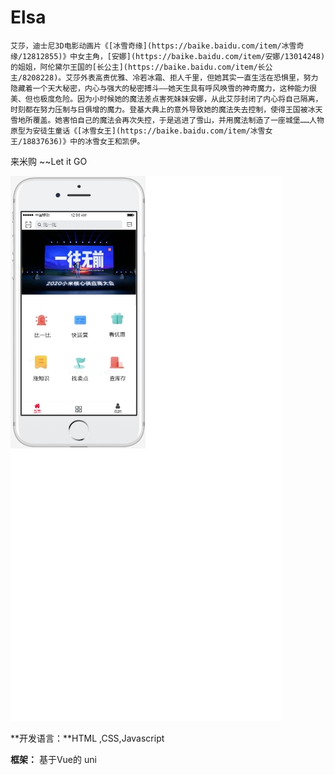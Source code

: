 # Elsa

	艾莎，迪士尼3D电影动画片《[冰雪奇缘](https://baike.baidu.com/item/冰雪奇缘/12812855)》中女主角，[安娜](https://baike.baidu.com/item/安娜/13014248)的姐姐，阿伦黛尔王国的[长公主](https://baike.baidu.com/item/长公主/8208228)。艾莎外表高贵优雅、冷若冰霜、拒人千里，但她其实一直生活在恐惧里，努力隐藏着一个天大秘密，内心与强大的秘密搏斗——她天生具有呼风唤雪的神奇魔力，这种能力很美、但也极度危险。因为小时候她的魔法差点害死妹妹安娜，从此艾莎封闭了内心将自己隔离，时刻都在努力压制与日俱增的魔力。登基大典上的意外导致她的魔法失去控制，使得王国被冰天雪地所覆盖。她害怕自己的魔法会再次失控，于是逃进了雪山，并用魔法制造了一座城堡……人物原型为安徒生童话《[冰雪女王](https://baike.baidu.com/item/冰雪女王/18837636)》中的冰雪女王和凯伊。



来米购 ~~Let it GO

![image-20201118201729682](./static/image-20201118201729682.png)

**开发语言：**HTML ,CSS,Javascript

**框架：** 基于Vue的 uni

